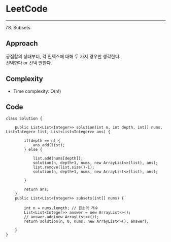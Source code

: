 [//]: # (# Intuition)
<!-- Describe your first thoughts on how to solve this problem. -->


# LeetCode
___
78. Subsets
## Approach
<!-- Describe your approach to solving the problem. -->
공집합의 상태부터, 각 인덱스에 대해 두 가지 경우만 생각한다.  
선택한다 or 선택 안한다.

## Complexity
- Time complexity: O(n!)
<!-- Add your time complexity here, e.g. $$O(n)$$ -->

[//]: # (- Space complexity:)
<!-- Add your space complexity here, e.g. $$O(n)$$ -->

## Code
```
class Solution {

    public List<List<Integer>> solution(int n, int depth, int[] nums, List<Integer> list, List<List<Integer>> ans) {

        if(depth == n) {
            ans.add(list);
        } else {

            list.add(nums[depth]);
            solution(n, depth+1, nums, new ArrayList<>(list), ans);
            list.remove(list.size()-1);
            solution(n, depth+1, nums, new ArrayList<>(list), ans);

        }

        return ans;
    }
    public List<List<Integer>> subsets(int[] nums) {
        
        int n = nums.length; // 원소의 개수
        List<List<Integer>> answer = new ArrayList<>();
        // answer.add(new ArrayList<>());
        return solution(n, 0, nums, new ArrayList<>(), answer);

    }
}
```